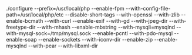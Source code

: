 ./configure --prefix=/usr/local/php --enable-fpm --with-config-file-path=/usr/local/php/etc --disable-short-tags --with-openssl --with-zlib --enable-bcmath --with-curl --enable-exif --with-gd --with-jpeg-dir --with-freetype-dir --with-mhash --enable-mbstring --with-mysqli=mysqlnd --with-mysql-sock=/tmp/mysql.sock --enable-pcntl --with-pdo-mysql --enable-soap --enable-sockets --with-iconv-dir --enable-zip --enable-mysqlnd --with-pear --with-libxml-dir
